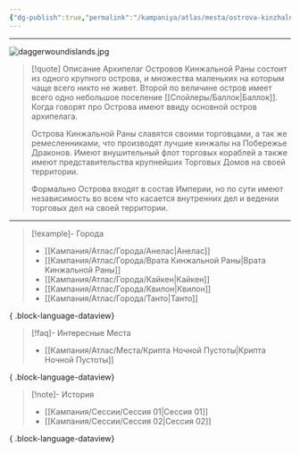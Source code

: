 ```yaml
---
{"dg-publish":true,"permalink":"/kampaniya/atlas/mesta/ostrova-kinzhalnoj-rany/","tags":["location/islandRegion"],"created":"2025-01-08T08:30:48.400+03:00","updated":"2025-01-09T10:57:15.299+03:00"}
---
```



<hr></hr>

![daggerwoundislands.jpg](/img/user/%D0%90%D1%81%D1%81%D0%B5%D1%82%D1%8B/%D0%90%D1%82%D0%BB%D0%B0%D1%81/daggerwoundislands.jpg)


> [!quote] Описание
>Архипелаг Островов Кинжальной Раны состоит из одного крупного острова, и множества маленьких на которым чаще всего никто не живет. Второй по величине остров имеет всего одно небольшое поселение [[Спойлеры/Баллок\|Баллок]]. Когда говорят про Острова имеют ввиду основной остров архипелага.
>
>Острова Кинжальной Раны славятся своими торговцами, а так же ремесленниками, что производят лучшие кинжалы на Побережье Драконов. Имеют внушительный флот торговых кораблей а также имеют представительства крупнейших Торговых Домов на своей территории.
>
>Формально Острова входят в состав Империи, но по сути имеют независимость во всем что касается внутренних дел и ведении торговых дел на своей территории.

<hr></hr>

> [!example]- Города
> - [[Кампания/Атлас/Города/Анелас\|Анелас]]
> - [[Кампания/Атлас/Города/Врата Кинжальной Раны\|Врата Кинжальной Раны]]
> - [[Кампания/Атлас/Города/Кайкен\|Кайкен]]
> - [[Кампания/Атлас/Города/Квилон\|Квилон]]
> - [[Кампания/Атлас/Города/Танто\|Танто]]
> 
{ .block-language-dataview}

> [!faq]- Интересные Места
> - [[Кампания/Атлас/Места/Крипта Ночной Пустоты\|Крипта Ночной Пустоты]]
> 
{ .block-language-dataview}

> [!note]- История
>  - [[Кампания/Сессии/Сессия 01\|Сессия 01]]
> - [[Кампания/Сессии/Сессия 02\|Сессия 02]]
> 
{ .block-language-dataview}